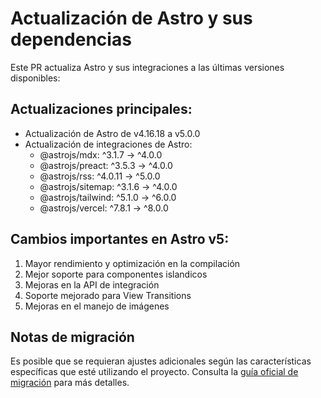 # Actualización de Astro y sus dependencias

Este PR actualiza Astro y sus integraciones a las últimas versiones disponibles:

## Actualizaciones principales:

- Actualización de Astro de v4.16.18 a v5.0.0
- Actualización de integraciones de Astro:
  - @astrojs/mdx: ^3.1.7 → ^4.0.0
  - @astrojs/preact: ^3.5.3 → ^4.0.0
  - @astrojs/rss: ^4.0.11 → ^5.0.0
  - @astrojs/sitemap: ^3.1.6 → ^4.0.0
  - @astrojs/tailwind: ^5.1.0 → ^6.0.0
  - @astrojs/vercel: ^7.8.1 → ^8.0.0

## Cambios importantes en Astro v5:

1. Mayor rendimiento y optimización en la compilación
2. Mejor soporte para componentes islandicos
3. Mejoras en la API de integración
4. Soporte mejorado para View Transitions
5. Mejoras en el manejo de imágenes

## Notas de migración

Es posible que se requieran ajustes adicionales según las características específicas que esté utilizando el proyecto. Consulta la [guía oficial de migración](https://docs.astro.build/en/guides/upgrade-to/v5/) para más detalles.